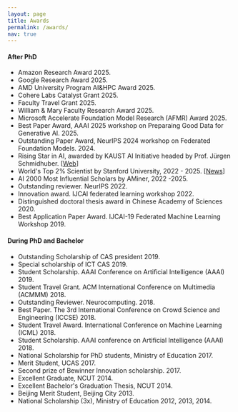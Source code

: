 ```yaml
---
layout: page
title: Awards
permalink: /awards/
nav: true
---
```


#### After PhD
- Amazon Research Award 2025.
- Google Research Award 2025.
- AMD University Program AI&HPC Award 2025.
- Cohere Labs Catalyst Grant 2025.
- Faculty Travel Grant 2025.
- William & Mary Faculty Research Award 2025.
- Microsoft Accelerate Foundation Model Research (AFMR) Award 2025.
- Best Paper Award, AAAI 2025 workshop on Preparaing Good Data for Generative AI. 2025.
- Outstanding Paper Award, NeurIPS 2024 workshop on Federated Foundation Models. 2024.
- Rising Star in AI, awarded by KAUST AI Initiative headed by Prof. Jürgen Schmidhuber. [[Web](https://cemse.kaust.edu.sa/ai/aii-symp-2024)]
- World's Top 2% Scientist by Stanford University, 2022 - 2025. [[News](https://ecebm.com/2023/10/04/stanford-university-names-worlds-top-2-scientists-2023/)]
- AI 2000 Most Influential Scholars by AMiner, 2022 -2025.
- Outstanding reviewer. NeurIPS 2022.
- Innovation award. IJCAI federated learning workshop 2022.
- Distinguished doctoral thesis award in Chinese Academy of Sciences 2020.
- Best Application Paper Award. IJCAI-19 Federated Machine Learning Workshop 2019.


#### During PhD and Bachelor
- Outstanding Scholarship of CAS president 2019.
- Special scholarship of ICT CAS 2019.
- Student Scholarship. AAAI Conference on Artificial Intelligence (AAAI) 2019.
- Student Travel Grant. ACM International Conference on Multimedia (ACMMM) 2018.
- Outstanding Reviewer. Neurocomputing. 2018.
- Best Paper. The 3rd International Conference on Crowd Science and Engineering (ICCSE) 2018.
- Student Travel Award. International Conference on Machine Learning (ICML) 2018.
- Student Scholarship. AAAI conference on Artificial Intelligence (AAAI) 2018.
- National Scholarship for PhD students, Ministry of Education 2017.
- Merit Student, UCAS 2017.
- Second prize of Bewinner Innovation scholarship. 2017.
- Excellent Graduate, NCUT 2014.
- Excellent Bachelor's Graduation Thesis, NCUT 2014.
- Beijing Merit Student, Beijing City 2013.
- National Scholarship (3x), Ministry of Education 2012, 2013, 2014.

